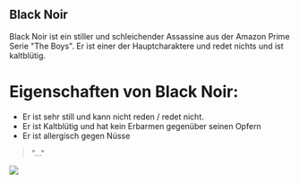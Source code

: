 ## Black Noir

Black Noir ist ein stiller und schleichender Assassine aus der Amazon Prime Serie "The Boys".
Er ist einer der Hauptcharaktere und redet nichts und ist kaltblütig.

# Eigenschaften von Black Noir:
- Er ist sehr still und kann nicht reden / redet nicht.
- Er ist Kaltblütig und hat kein Erbarmen gegenüber seinen Opfern
- Er ist allergisch gegen Nüsse
> "..."


<img src="https://vignette.wikia.nocookie.net/theboys/images/9/9f/Black_Noir.jpg/revision/latest/top-crop/width/360/height/450?cb=20200807014726&path-prefix=de"/>
